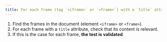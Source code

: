 ```yaml
---
title: For each frame (tag `<iframe>` or `<frame>`) with a `title` attribute, is the content of this attribute relevant?
---
```


1. Find the frames in the document (element `<iframe>` or `<frame>`).
2. For each frame with a `title` attribute, check that its content is relevant.
3. If this is the case for each frame, **the test is validated**.
